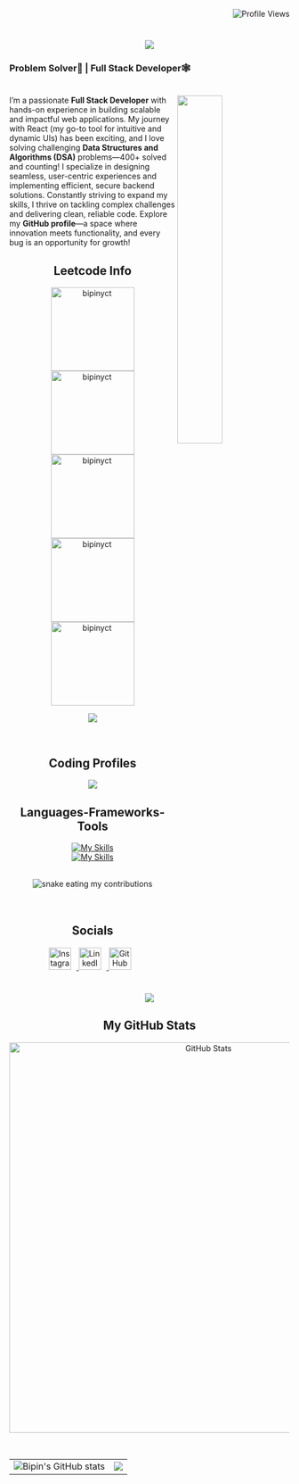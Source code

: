 <p align="right">
  <img src="https://komarev.com/ghpvc/?username=zeolee01&color=brightgreen" alt="Profile Views" />
</p>

<h1 align="center">
  <img src="https://readme-typing-svg.herokuapp.com/?font=Righteous&size=35&center=true&vCenter=true&width=500&height=70&duration=4000&lines=Hi+There!+👋;+I'm+Bipin+Singh;" />
</h1>

<h3 align="left"> Problem Solver🚀 | Full Stack Developer🕸️ </h3>
  <br>
  <img width="40%" align="right"   src="https://github.com/SauravMukherjee44/SauravMukherjee44/blob/03193437b82d681c9caa24657c4ebec746dc628f/workbench.svg" >
  I’m a passionate <b>Full Stack Developer</b> with hands-on experience in building scalable and impactful web applications. My journey with React (my go-to tool for intuitive and dynamic UIs) has been exciting, and I love solving challenging <b>Data Structures and Algorithms (DSA)</b> problems—400+ solved and counting!  
  I specialize in designing seamless, user-centric experiences and implementing efficient, secure backend solutions. Constantly striving to expand my skills, I thrive on tackling complex challenges and delivering clean, reliable code.
  Explore my <b>GitHub profile</b>—a space where innovation meets functionality, and every bug is an opportunity for growth!
</h3>
<br/>

<h2 align="center">Leetcode Info</h2>  
<p align="center">
  <a href="https://leetcode.com/u/bipinyct/" target="_blank"><img align="center" src="https://assets.leetcode.com/static_assets/marketing/2023-50.gif" alt="bipinyct" height="150" width="150" /></a>
  <a href="https://leetcode.com/u/bipinyct/" target="_blank"><img align="center" src="https://assets.leetcode.com/static_assets/marketing/2023-100.gif" alt="bipinyct" height="150" width="150" /></a>
  <a href="https://leetcode.com/u/bipinyct/" target="_blank"><img align="center" src="https://assets.leetcode.com/static_assets/marketing/2024-200.gif" alt="bipinyct" height="150" width="150" /></a>
  <a href="https://leetcode.com/u/bipinyct/" target="_blank"><img align="center" src="https://assets.leetcode.com/static_assets/marketing/2024-100.gif" alt="bipinyct" height="150" width="150" /></a>
  <a href="https://leetcode.com/u/bipinyct/" target="_blank"><img align="center" src="https://assets.leetcode.com/static_assets/marketing/2024-50.gif" alt="bipinyct" height="150" width="150" /></a>
</p>
<p align="center">
  <img align="top" flex-grow="1" src="https://leetcard.jacoblin.cool/bipinyct?theme=dark&font=Nunito" />
</p>
<br/>

<h2 align="center">Coding Profiles</h2>

<p align="center">
  <a href="https://leetcode.com/u/bipinyct/">
    <img src="https://img.shields.io/badge/-LeetCode-FFA116?style=for-the-badge&logo=LeetCode&logoColor=black" />
  </a>
</p>

<h2 align="center">Languages-Frameworks-Tools</h2>

<p align="center">
  <a href="https://skillicons.dev">
    <img src="https://skillicons.dev/icons?i=c,cpp,js,react,nodejs,expressjs,mongodb,mysql&theme=light" alt="My Skills" />
  </a>
  <br/>
  <a href="https://skillicons.dev">
    <img src="https://skillicons.dev/icons?i=vscode&theme=light" alt="My Skills" />
  </a>
</p>

<div align="center">
  <br>
  <img alt="snake eating my contributions" src="https://raw.githubusercontent.com/bipinyct/bipinyct/output/github-contribution-grid-snake.svg" />
  <br/><br/><br/>
</div>

<h2 align="center">Socials</h2>

<p align="center">
  <a href="https://www.instagram.com/bipinyct" target="_blank">
    <img src="https://skillicons.dev/icons?i=instagram&theme=light" alt="Instagram" style="width: 40px; height: 40px; display: inline-block; margin-right: 10px;" />
  </a>
  
  <a href="https://www.linkedin.com/in/bipin-singh-24a9b0226" target="_blank">
    <img src="https://skillicons.dev/icons?i=linkedin&theme=light" alt="LinkedIn" style="width: 40px; height: 40px; display: inline-block; margin-right: 10px;" />
  </a>
  <a href="https://www.github.com/bipinyct" target="_blank">
    <img src="https://skillicons.dev/icons?i=github&theme=light" alt="GitHub" style="width: 40px; height: 40px; display: inline-block; margin-right: 10px;" />
  </a>
</p>

<h1 align="center">
  <img src="https://readme-typing-svg.herokuapp.com/?font=Righteous&size=35&center=true&vCenter=true&width=500&height=70&duration=4000&lines=Let's+Get+Connected;" />
</h1>

<h2 align="center">My GitHub Stats</h2>

<p align="center">
  <img src="https://stats.dooboo.io/api/github-stats-advanced?login=bipinyct" alt="GitHub Stats" style="width: 700px; height: auto;" />
</p>
<br/>

<table>
  <tr>
    <td><img src="https://github-readme-stats.vercel.app/api?username=bipinyct&show_icons=true&theme=radical" alt="Bipin's GitHub stats" /></td>
    <td><img src="https://github-readme-streak-stats.herokuapp.com/?user=bipinyct&stroke=ffffff&background=1c1917&ring=0891b2&fire=0891b2&currStreakNum=ffffff&currStreakLabel=0891b2&sideNums=ffffff&sideLabels=ffffff&dates=ffffff&hide_border=true" /></td>
  </tr>
</table>
